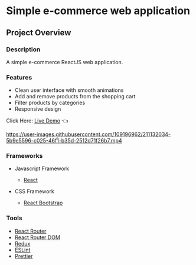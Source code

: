 # Simple e-commerce web application

## Project Overview

### Description

A simple e-commerce ReactJS web application.

### Features

- Clean user interface with smooth animations
- Add and remove products from the shopping cart
- Filter products by categories
- Responsive design

Click Here: [Live Demo](https://swhag.github.io/React-E-Commerce-App/) :point_left:


https://user-images.githubusercontent.com/109196962/211132034-5b9e5596-c025-46f1-b35d-2512d71f26b7.mp4


### Frameworks

- Javascript Framework

  - [React](https://reactjs.org/)

- CSS Framework
  - [React Bootstrap](https://react-bootstrap.github.io/)

### Tools

- [React Router](https://reactrouter.com/)
- [React Router DOM](https://reactrouter.com/)
- [Redux](https://redux.js.org/)
- [ESLint](https://eslint.org/)
- [Prettier](https://prettier.io/)

